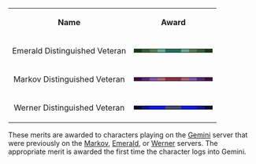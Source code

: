 <table>
<tbody>
<tr class="odd">
<td style="text-align: center;"><p><b>Name</b></p></td>
<td style="text-align: center;"><p><b>Award</b></p></td>
</tr>
<tr class="even">
<td style="text-align: center;"><p>Emerald Distinguished Veteran</p></td>
<td style="text-align: center;"><table class="bigmerit">
<tr>
<td bgcolor="#193e18">
</td>
<td bgcolor="#386037">
</td>
<td bgcolor="#528152">
</td>
<td bgcolor="#67ae96">
</td>
<td bgcolor="#1d735e">
</td>
<td bgcolor="#1d735e">
</td>
<td bgcolor="#67ae96">
</td>
<td bgcolor="#528152">
</td>
<td bgcolor="#386037">
</td>
<td bgcolor="#193e18">
</td>
</tr>
</table></td>
</tr>
<tr class="odd">
<td style="text-align: center;"><p>Markov Distinguished Veteran</p></td>
<td style="text-align: center;"><table class="bigmerit">
<tr>
<td bgcolor="#49054a">
</td>
<td bgcolor="#592876">
</td>
<td bgcolor="#8651aa">
</td>
<td bgcolor="#ae5f71">
</td>
<td bgcolor="#8d2b47">
</td>
<td bgcolor="#8d2b47">
</td>
<td bgcolor="#ae5f71">
</td>
<td bgcolor="#8651aa">
</td>
<td bgcolor="#592876">
</td>
<td bgcolor="#49054a">
</td>
</tr>
</table></td>
</tr>
<tr class="even">
<td style="text-align: center;"><p>Werner Distinguished Veteran</p></td>
<td style="text-align: center;"><table class="bigmerit">
<tr>
<td bgcolor="#050932">
</td>
<td bgcolor="#081298">
</td>
<td bgcolor="#0815fb">
</td>
<td bgcolor="#0815fb">
</td>
<td bgcolor="#414674">
</td>
<td bgcolor="#414674">
</td>
<td bgcolor="#0815fb">
</td>
<td bgcolor="#0815fb">
</td>
<td bgcolor="#081298">
</td>
<td bgcolor="#050932">
</td>
</tr>
</table></td>
</tr>
</tbody>
</table>

These merits are awarded to characters playing on the [Gemini](../etc/Gemini.md)
server that were previously on the [Markov](../etc/Markov.md),
[Emerald](../etc/Emerald.md), or [Werner](../etc/Werner.md) servers. The
appropriate merit is awarded the first time the character logs into Gemini.

<!--[category:Merits](category:Merits.md)-->
